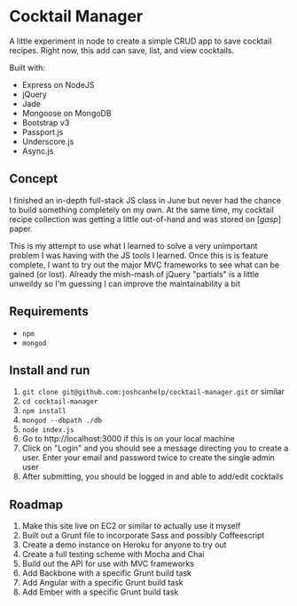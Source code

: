 # Cocktail Manager

A little experiment in node to create a simple CRUD app to save cocktail recipes. Right now, this add can save, list, and view cocktails. 

Built with:

- Express on NodeJS
- jQuery
- Jade
- Mongoose on MongoDB
- Bootstrap v3
- Passport.js
- Underscore.js
- Async.js

## Concept

I finished an in-depth full-stack JS class in June but never had the chance to build something completely on my own. At the same time, my cocktail recipe collection was getting a little out-of-hand and was stored on [*gasp*] paper. 

This is my attempt to use what I learned to solve a very unimportant problem I was having with the JS tools I learned. Once this is is feature complete, I want to try out the major MVC frameworks to see what can be gained (or lost). Already the mish-mash of jQuery "partials" is a little unweildy so I'm guessing I can improve the maintainability a bit


## Requirements

- `npm`
- `mongod`

## Install and run

1. `git clone git@github.com:joshcanhelp/cocktail-manager.git` or similar
2. `cd cocktail-manager`
3. `npm install`
4. `mongod --dbpath ./db`
4. `node index.js`
5. Go to http://localhost:3000 if this is on your local machine
6. Click on "Login" and you should see a message directing you to create a user. Enter your email and password twice to create the single admin user
7. After submitting, you should be logged in and able to add/edit cocktails

## Roadmap

1. Make this site live on EC2 or similar to actually use it myself
2. Built out a Grunt file to incorporate Sass and possibly Coffeescript
3. Create a demo instance on Heroku for anyone to try out
4. Create a full testing scheme with Mocha and Chai
5. Build out the API for use with MVC frameworks
6. Add Backbone with a specific Grunt build task
7. Add Angular with a specific Grunt build task
8. Add Ember with a specific Grunt build task